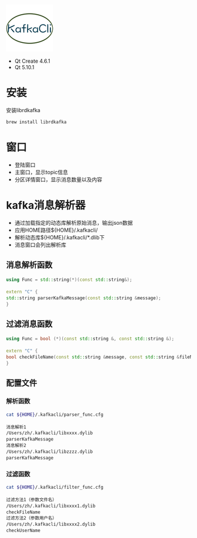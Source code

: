 ![](https://raw.githubusercontent.com/zh5e/kafkacli/master/app.iconset/icon_128x128.png)

- Qt Create 4.6.1
- Qt 5.10.1

# 安装

安装librdkafka
```sh
brew install librdkafka
```

# 窗口

- 登陆窗口
- 主窗口，显示topic信息
- 分区详情窗口，显示消息数量以及内容

# kafka消息解析器

- 通过加载指定的动态库解析原始消息，输出json数据
- 应用HOME路径${HOME}/.kafkacli/
- 解析动态库${HOME}/.kafkacli/*.dlib下
- 消息窗口会列出解析库

## 消息解析函数

```c++
using Func = std::string(*)(const std::string&);

extern "C" {
std::string parserKafkaMessage(const std::string &message);
}
```

## 过滤消息函数

```c++
using Func = bool (*)(const std::string &, const std::string &);

extern "C" {
bool checkFileName(const std::string &message, const std::string &fileName);
}
```

## 配置文件


### 解析函数

```sh
cat ${HOME}/.kafkacli/parser_func.cfg

消息解析1
/Users/zh/.kafkacli/libxxxx.dylib
parserKafkaMessage
消息解析2
/Users/zh/.kafkacli/libzzzz.dylib
parserKafkaMessage
```

### 过滤函数

```sh
cat ${HOME}/.kafkacli/filter_func.cfg

过滤方法1（参数文件名）
/Users/zh/.kafkacli/libxxxx1.dylib
checkFileName
过滤方法2（参数用户名）
/Users/zh/.kafkacli/libxxxx2.dylib
checkUserName
```
